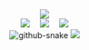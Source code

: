 <div align="center">

  <!-- dynamic typing effect 动态打字效果 -->
  <div>
    <a href="https://blog.storical.space/">
      <img src="https://readme-typing-svg.demolab.com?font=Fira+Code&pause=1000&width=800&lines=欢迎各位乘坐星空的列车，来到这座充满故事的魔法小屋;现在，跟着微风和光芒的指引，一起去旅行吧~~&center=true&size=27" />
    </a>
  </div>

  <!-- profile logo 个人资料徽标 -->
  <div>
    <a href="https://www.storical.space/"><img src="https://img.shields.io/badge/Website-个人主页-blue" /></a>&emsp;
    <a href="https://blog.storical.space/"><img src="https://img.shields.io/badge/Blog-博客-8c36db" /></a>&emsp;
    <!-- wakatime -->    
    <a href="https://wakatime.com/@SinzMise"><img src="https://wakatime.com/badge/user/5d9507b6-015d-469b-9b16-0c9f2d6ed29a.svg" /></a>

  </div>

  <!-- Snake Code Contribution Map 贪吃蛇代码贡献图 -->
  <picture>
    <source media="(prefers-color-scheme: dark)" srcset="https://cdn.jsdelivr.net/gh/SinzMise/SinzMise/profile-snake-contrib/github-contribution-grid-snake-dark.svg" />
    <source media="(prefers-color-scheme: light)" srcset="https://cdn.jsdelivr.net/gh/SinzMise/SinzMise/profile-snake-contrib/github-contribution-grid-snake.svg" />
    <img alt="github-snake" src="https://cdn.jsdelivr.net/gh/SinzMise/SinzMise/profile-snake-contrib/github-contribution-grid-snake-dark.svg" />
  </picture>

  <picture>
    <img src="https://skillicons.dev/icons?i=windows,visualstudio,vscode,md,git,notion,mysql,nginx,cloudflare,js,css,html,jquery,discord,github,gmail,gulp,nodejs,npm,ps,php,powershell&perline=15" />
  </picture>

</div>
